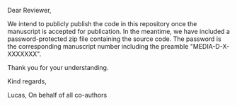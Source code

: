 Dear Reviewer,

We intend to publicly publish the code in this repository once the manuscript is accepted for publication.
In the meantime, we have included a password-protected zip file containing the source code.
The password is the corresponding manuscript number including the preamble "MEDIA-D-X-XXXXXXX".

Thank you for your understanding.

Kind regards,

Lucas,
On behalf of all co-authors
